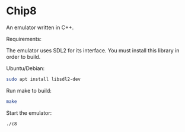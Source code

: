 # Chip8

An emulator written in C++.

Requirements:

The emulator uses SDL2 for its interface. You must install
this library in order to build.

Ubuntu/Debian:

```bash
sudo apt install libsdl2-dev
```

Run make to build:

```bash
make
```

Start the emulator:

```bash
./c8
```

